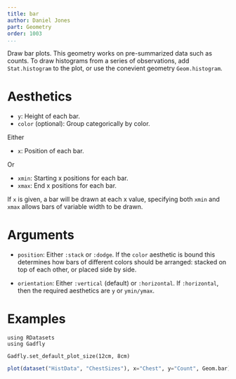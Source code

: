```yaml
---
title: bar
author: Daniel Jones
part: Geometry
order: 1003
...
```


Draw bar plots. This geometry works on pre-summarized data such as counts. To
draw histograms from a series of observations, add `Stat.histogram` to the plot,
or use the conevient geometry `Geom.histogram`.

# Aesthetics

  * `y`: Height of each bar.
  * `color` (optional): Group categorically by color.

Either

  * `x`: Position of each bar.

Or

  * `xmin`: Starting x positions for each bar.
  * `xmax`: End x positions for each bar.

If `x` is given, a bar will be drawn at each x value, specifying both `xmin` and
`xmax` allows bars of variable width to be drawn.

# Arguments

  * `position`: Either `:stack` or `:dodge`. If the `color` aesthetic is
    bound this determines how bars of different colors should be arranged:
    stacked on top of each other, or placed side by side.

  * `orientation`: Either `:vertical` (default) or `:horizontal`. If
    `:horizontal`, then the required aesthetics are `y` or `ymin/ymax`.

# Examples

```{.julia hide="true" results="none"}
using RDatasets
using Gadfly

Gadfly.set_default_plot_size(12cm, 8cm)
```

```julia
plot(dataset("HistData", "ChestSizes"), x="Chest", y="Count", Geom.bar)
```


